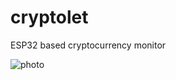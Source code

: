 # cryptolet
ESP32 based cryptocurrency monitor

![photo](https://raw.githubusercontent.com/uraymeiviar/cryptolet/master/photo01.JPG)